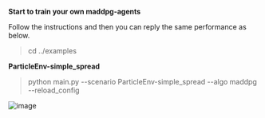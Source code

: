 **Start to train your own maddpg-agents**

Follow the instructions and then you can reply the same performance as below.

>cd ../examples

**ParticleEnv-simple_spread**

>python main.py --scenario ParticleEnv-simple_spread --algo maddpg --reload_config

![image](https://github.com/eigebi/ai_lib/blob/master/examples/assets/maddpg_particleenv_simple_spread.png)